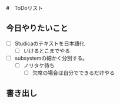 #　ToDoリスト

## 今日やりたいこと
- [ ] Studicaのテキストを日本語化
    - [ ] いけるとこまでやる
- [ ] subsystemの細かく分別する。
    - [ ] ノリタケ待ち
        - [ ] 欠席の場合は自分でできるだけやる
## 書き出し